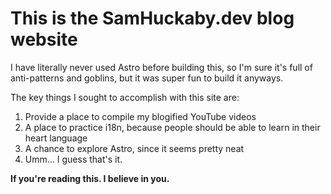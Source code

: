 # This is the SamHuckaby.dev blog website

I have literally never used Astro before building this, so I'm sure it's full of anti-patterns and goblins, but it was super fun to build it anyways.

The key things I sought to accomplish with this site are:

1. Provide a place to compile my blogified YouTube videos
1. A place to practice i18n, because people should be able to learn in their heart language
1. A chance to explore Astro, since it seems pretty neat
1. Umm... I guess that's it.

**If you're reading this. I believe in you.**
